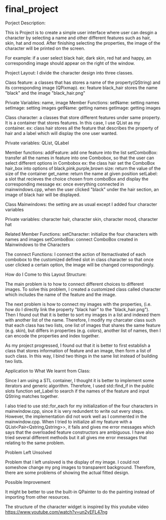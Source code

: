 # final_project


Porject Description:

This is Project is to create a simple user interface where user can desgin a character by selecting a name and other different features such as hair, skin, hat and mood. After finishing selecting the properties, the image of the character will be printed on the screen. 

For example:
if a user select black hair, dark skin, red hat and happy, an corresponding image should appear on the right of the window.


Project Layout:
I divide the character design into three classes. 

Class feature: a classes that has stores a name of the property(QString) and its corresponding image (QPixmap). 
ex: feature black_hair stores the name "black" and the image "black_hair.png"

Private Variables:
name, image
Member Functions:
setName:  setting names
setImage: setting images
getName:  getting names
getImage: getting images

Class character: a classes that store different features under same property. It is a container that stores features. In this case, I use QList<feature> as my container. 
ex: class hair stores all the feature that describes the property of hair and a label which will display the one user wanted.
  
Private variables:
QList<feature>, QLabel

Member functions:
addFeature:  add one feature into the list
setComboBox: transfer all the names in feature into one Combobox, so that the user can select different options in Combobox
             ex: the class hair set the ComboBox hair_box into options of black,pink,purple,brown
size:        return the value of the size of the container
get_name:    return the name at given position
setLabel:    a slot that recieves the choice chosen from comboBox and display the corresponding message
             ex: once everything connected in mainwindows.cpp, when the user clicked "black" under the hair section, an image of black                hair will be displayed.

Class Mainwindows: the setting are as usual except I added four character variables

Private variables: character hair, character skin, character mood, character hat

Related Member Functions:
setCharacter: initialize the four characters with names and images
setComboBox: connect ComboBox created in Mainwindows to the Characters

The connect Functions:
I connect the action of Itemactivated of each combobox to the customized defined slot in class character so that once user clicked a certain option, the image will be changed correspondingly.


How do I Come to this Layout Structure:

The main problem is to how to connect different choices to different images. To solve this problem, I created a customized class called character which includes the name of the feature and the image. 

The next problem is how to connect my images with the properties, (i.e. how do I directly link the property "black hair" to the "black_hair.png"). Then I found out that it is better to sort my images in a list and indexed them with another list of the name. Therefore, I modify my charcater class such that each class has two lists, one list of images that shares the same feature (e.g. skin), but differs in properties (e.g. colors), another list of names, then I can encode the properties and index together. 

As my project progressed, I found out that it is better to first establish a class that stores information of feature and an image, then form a list of such class. In this way, I bind two things in the same list instead of building two lists.

Application to What We learnt from Class:

Since I am using a STL container, I thought it is better to implement some iterators and generic algorithm.
Therefore, I used std::find_if in the public slots function set_Label to search if the names of the feature and input QString matches together. 

I also tried to use std::for_each for my initialization of the four characters in mainwindow.cpp, since it is very redundent to write out every steps. However, the implementation did not work well as I commented in the mainwindow.cpp. When I tried to initialize all my feature with a QList<Pair<Qstring,Qstring>>, it fails and gives me error messages which says that the overloaded feature constructors are ambiguous. I have also tried several different methods but it all gives me error messages that relating to the same problem.




Problem Left Unsolved

Problem that I left unsloved is the display of my image. I could not someshow change my png images to transparent background. Therefore, there are some problems of showing the actual fitted design.




Possible Improvement

It might be better to use the built-in QPainter to do the painting instead of importing from other resources.




The structure of the character widget is inspired by this youtube video
https://www.youtube.com/watch?v=un2yEFL47ng

